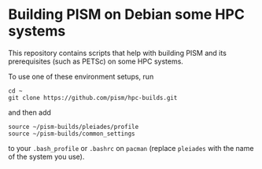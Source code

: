 # Building PISM on Debian some HPC systems

This repository contains scripts that help with building PISM and its
prerequisites (such as PETSc) on some HPC systems.

To use one of these environment setups, run

    cd ~
    git clone https://github.com/pism/hpc-builds.git

and then add

    source ~/pism-builds/pleiades/profile
    source ~/pism-builds/common_settings

to your `.bash_profile` or `.bashrc` on `pacman` (replace `pleiades`
with the name of the system you use).

